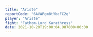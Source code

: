 ```yaml
---
title: "Aristé"
reportCode: "6AVWPgm8tYbcFC2q"
player: "Aristé"
fight: "Fathom-Lord Karathress"
date: 2021-10-20T19:00:04.987000+00:00
---
```

